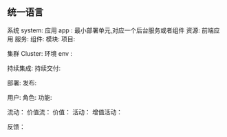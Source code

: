 ## 统一语言
系统 system: 
应用 app : 最小部署单元,对应一个后台服务或者组件
资源: 前端应用
服务:
组件:
模块:
项目:

集群 Cluster: 
环境 env : 


持续集成: 
持续交付:

部署:
发布:

用户:
角色:
功能:


流动：
价值流：
价值：
活动：
增值活动：

反馈：


